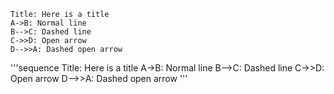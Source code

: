 ```sequence
Title: Here is a title
A->B: Normal line
B-->C: Dashed line
C->>D: Open arrow
D-->>A: Dashed open arrow
```

'''sequence
Title: Here is a title
A->B: Normal line
B-->C: Dashed line
C->>D: Open arrow
D-->>A: Dashed open arrow
'''